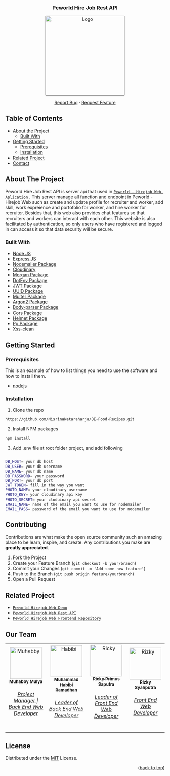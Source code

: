 <br />
<p align="center">

<!-- PROJECT LOGO -->
<br />
<div align="center">
  <h3 align="center">Peworld Hire Job Rest API</h3>
  
  <a href="">
    <img src="https://res.cloudinary.com/dpasid4jl/image/upload/v1717078202/hirejob-peworld-logo/Peworld_Logo_d6wugd.png" alt="Logo" width="250px">
  </a>

  <p align="center">
    <a href="https://github.com/habibir7/BE-hirejob/issues">Report Bug</a>
    ·
    <a href="https://github.com/habibir7/BE-hirejob/issue">Request Feature</a>
  </p>
</div>

<!-- TABLE OF CONTENTS -->

## Table of Contents

- [About the Project](#about-the-project)
  - [Built With](#built-with)
- [Getting Started](#getting-started)
  - [Prerequisites](#prerequisites)
  - [Installation](#installation)
- [Related Project](#related-project)
- [Contact](#contact)

<!-- ABOUT THE PROJECT -->

## About The Project

Peworld Hire Job Rest API is server api that used in [`Peworld - Hirejob Web Aplication`](https://hirejob-project.vercel.app) . This server manage all function and endpoint in Peworld - Hirejob Web such as create and update profile for recruiter and worker, add skill, work expreience and portofolio for worker, and hire worker for recruiter. Besides that, this web also provides chat features so that recruiters and workers can interact with each other. This website is also facilitated by authentication, so only users who have registered and logged in can access it so that data security will be secure.

### Built With

- [Node JS](https://nodejs.org/en/docs/)
- [Express JS](https://expressjs.com/)
- [Nodemailer Package](https://www.npmjs.com/package/nodemailer)
- [Cloudinary](https://cloudinary.com/)
- [Morgan Package](https://www.npmjs.com/package/morgan)
- [DotEnv Package](https://www.npmjs.com/package/dotenv)
- [JWT Package](https://www.npmjs.com/package/jsonwebtoken)
- [UUID Package](https://www.npmjs.com/package/uuid)
- [Multer Package](https://www.npmjs.com/package/multer)
- [Argon2 Package](https://www.npmjs.com/package/argon2)
- [Body-parser Package](https://www.npmjs.com/package/body-parser)
- [Cors Package](https://www.npmjs.com/package/cors)
- [Helmet Package](https://www.npmjs.com/package/helmet)
- [Pg Package](https://www.npmjs.com/package/pg)
- [Xss-clean](https://www.npmjs.com/package/xss-clean)

<!-- GETTING STARTED -->

## Getting Started

### Prerequisites

This is an example of how to list things you need to use the software and how to install them.

- [nodejs](https://nodejs.org/en/download/)

### Installation

1. Clone the repo

```sh
https://github.com/NisrinaNataraharja/BE-Food-Recipes.git
```

2. Install NPM packages

```sh
npm install
```

3. Add .env file at root folder project, and add following

```sh

DB_HOST= your db host
DB_USER= your db username
DB_NAME= your db name
DB_PASSWORD= your password
DB_PORT= your db port
JWT_TOKEN= fill in the way you want
PHOTO_NAME= your cloudinary username
PHOTO_KEY= your cloudinary api key
PHOTO_SECRET= your cloduinary api secret
EMAIL_NAME= name of the email you want to use for nodemailer
EMAIL_PASS= password of the email you want to use for nodemailer

```


<!-- CONTRIBUTING -->

## Contributing

Contributions are what make the open source community such an amazing place to be learn, inspire, and create. Any contributions you make are **greatly appreciated**.

1. Fork the Project
2. Create your Feature Branch (`git checkout -b your/branch`)
3. Commit your Changes (`git commit -m 'Add some new feature'`)
4. Push to the Branch (`git push origin feature/yourbranch`)
5. Open a Pull Request

<!-- RELATED PROJECT -->

## Related Project

- [`Peworld Hirejob Web Demo`](https://hirejob-project.vercel.app/)
- [`Peworld Hirejob Web Rest API`](https://hirejob-khaki.vercel.app/)
- [`Peworld Hirejob Web Frontend Repository`](https://github.com/rikiprimus/FE-hirejob)

<!-- CONTACT -->

## Our Team

<center>
  <table>
    <tr>
      <td align="center">
        <a href="https://github.com/muhabby">
          <img width="100" src="https://avatars.githubusercontent.com/u/94688759?v=4" alt="Muhabby"><br/>
          <sub><b>Muhabby Mulya</b></sub> <br/>
          <h6>Project Manager | Back End Web Developer</h6>
        </a>
      </td>
      <td align="center">
        <a href="https://github.com/habibir7">
          <img width="100" src="https://avatars.githubusercontent.com/u/45602586?v=4" alt="Habibi"><br/>
          <sub><b>Muhammad Habibi Ramadhan</b></sub> <br/>
          <h6>Leader of Back End Web Developer</h6>
        </a>
      </td>
      <td align="center">
        <a href="https://github.com/rikiprimus">
          <img width="100" src="https://avatars.githubusercontent.com/u/34765525?v=4" alt="Ricky"><br/>
          <sub><b>Ricky Primus Saputra</b></sub> <br/>
          <h6>Leader of Front End Web Developer</h6>
        </a>
      </td>
      <td align="center">
        <a href="https://github.com/ekyourkid">
          <img width="100" src="https://avatars.githubusercontent.com/u/57765757?v=4" alt="Rizky"><br/>
          <sub><b>Rizky Syahputra</b></sub> <br/>
          <h6>Front End Web Developer</h6>
        </a>
      </td>
    </tr>
  </table>
</center>

## License

Distributed under the [MIT](/LICENSE) License.

<p align="right">(<a href="#top">back to top</a>)</p>
